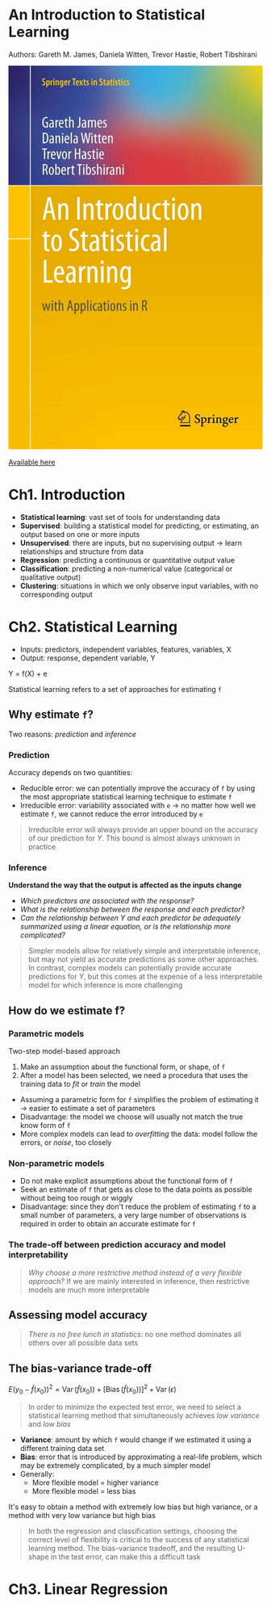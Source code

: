# An Introduction to Statistical Learning

Authors: Gareth M. James, Daniela Witten, Trevor Hastie, Robert Tibshirani

![book_cover](cover.jpg)

[Available here](https://link.springer.com/book/10.1007/978-1-4614-7138-7)

# Ch1. Introduction
- **Statistical learning**: vast set of tools for understanding data
- **Supervised**: building a statistical model for predicting, or estimating, an output based on one or more inputs
- **Unsupervised**: there are inputs, but no supervising output -> learn relationships and structure from data
- **Regression**: predicting a continuous or quantitative output value
- **Classification**: predicting a non-numerical value (categorical or qualitative output)
- **Clustering**: situations in which we only observe input variables, with no corresponding output

# Ch2. Statistical Learning

- Inputs: predictors, independent variables, features, variables, X
- Output: response, dependent variable, Y

Y = f(X) + e

Statistical learning refers to a set of approaches for estimating `f`

## Why estimate `f`?
Two reasons: *prediction* and *inference*

### Prediction
Accuracy depends on two quantities:
- Reducible error: we can potentially improve the accuracy of `f` by using the most appropriate statistical learning technique to estimate `f`
- Irreducible error: variability associated with `e` -> no matter how well we estimate `f`, we cannot reduce the error introduced by `e`

> Irreducible error will always provide an upper bound on the accuracy of our prediction for *Y*. This bound is almost always unknown in practice

### Inference
**Understand the way that the output is affected as the inputs change**
- *Which predictors are associated with the response?*
- *What is the relationship between the response and each predictor?*
- *Can the relationship between Y and each predictor be adequately summarized using a linear equation, or is the relationship more complicated?*

> Simpler models allow for relatively simple and interpretable inference, but may not yield as accurate predictions as some other approaches. In contrast, complex models can potentially provide accurate predictions for *Y*, but this comes at the expense of a less interpretable model for which inference is more challenging

## How do we estimate f?

### Parametric models
Two-step model-based approach
1. Make an assumption about the functional form, or shape, of `f`
2. After a model has been selected, we need a procedura that uses the training data to *fit* or *train* the model

- Assuming a parametric form for `f` simplifies the problem of estimating it -> easier to estimate a set of parameters
- Disadvantage: the model we choose will usually not match the true know form of `f`
- More complex models can lead to *overfitting* the data: model follow the errors, or *noise*, too closely

### Non-parametric models
- Do not make explicit assumptions about the functional form of `f`
- Seek an estimate of `f` that gets as close to the data points as possible without being too rough or wiggly
- Disadvantage: since they don't reduce the problem of estimating `f` to a small number of parameters, a very large number of observations is required in order to obtain an accurate estimate for `f`

### The trade-off between prediction accuracy and model interpretability

> *Why choose a more restrictive method instead of a very flexible approach?* If we are mainly interested in inference, then restrictive models are much more interpretable

## Assessing model accuracy
> *There is no free lunch in statistics*: no one method dominates all others over all possible data sets

## The bias-variance trade-off

$E\left(y_{0}-\hat{f}\left(x_{0}\right)\right)^{2}=\operatorname{Var}\left(\hat{f}\left(x_{0}\right)\right)+\left[\operatorname{Bias}\left(\hat{f}\left(x_{0}\right)\right)\right]^{2}+\operatorname{Var}(\epsilon)$

> In order to minimize the expected test error, we need to select a statistical learning method that simultaneously achieves *low variance* and *low bias*

- **Variance**: amount by which `f` would change if we estimated it using a different training data set
- **Bias**: error that is introduced by approximating a real-life problem, which may be extremely complicated, by a much simpler model
- Generally:
  - More flexible model = higher variance
  - More flexible model = less bias

It's easy to obtain a method with extremely low bias but high variance, or a method with very low variance but high bias

> In both the regression and classification settings, choosing the correct level of flexibility is critical to the success of any statistical learning method. The bias-variance tradeoff, and the resulting U-shape in the test error, can make this a difficult task

# Ch3. Linear Regression